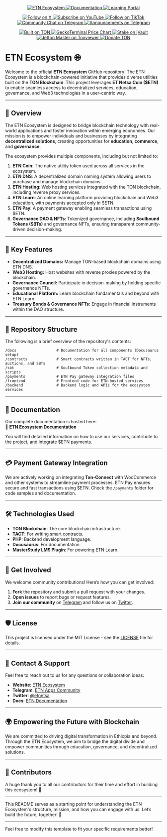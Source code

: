 <p align="center">
  <a href="https://etnecosystem.org/" target="_blank">
    <img src="https://img.shields.io/badge/ETN-Ecosystem-133A2A?labelColor=FFB400" alt="ETN Ecosystem"/>
  </a>
  <a href="https://docs.etnecosystem.org/" target="_blank">
    <img src="https://img.shields.io/badge/Read%20the-Docs-133A2A?logo=readthedocs&labelColor=FFB400" alt="Documentation"/>
  </a>
  <a href="http://etn-learn.ethio-tech.com/" target="_blank">
    <img src="https://img.shields.io/badge/Learn-Portal-133A2A?logo=gitbook&labelColor=FFB400" alt="Learning Portal"/>
  </a>
</p>

<p align="center">
  <a href="https://x.com/etnetsa" target="_blank">
    <img src="https://img.shields.io/badge/Follow%20on-X-133A2A?logo=x&labelColor=FFB400" alt="Follow on X"/>
  </a>
  <a href="https://www.youtube.com/@ETNetsaCoin?sub_confirmation=1" target="_blank">
    <img src="https://img.shields.io/badge/Subscribe-YouTube-133A2A?logo=youtube&labelColor=FFB400" alt="Subscribe on YouTube"/>
  </a>
  <a href="https://www.tiktok.com/@etneco" target="_blank">
    <img src="https://img.shields.io/badge/Follow%20on-TikTok-133A2A?logo=tiktok&labelColor=FFB400" alt="Follow on TikTok"/>
  </a>
  <a href="https://t.me/et_apps" target="_blank">
    <img src="https://img.shields.io/badge/Community-Chat-133A2A?logo=telegram&labelColor=FFB400" alt="Community Chat on Telegram"/>
  </a>
  <a href="https://t.me/etnetsacoin" target="_blank">
    <img src="https://img.shields.io/badge/Project-Announcements-133A2A?logo=telegram&labelColor=FFB400" alt="Announcements on Telegram"/>
  </a>
</p>

<p align="center">
  <a href="https://ton.org/" target="_blank">
    <img src="https://img.shields.io/badge/Built%20on-TON-0088CC?logo=ton&logoColor=white" alt="Built on TON"/>
  </a>
  <a href="https://www.geckoterminal.com/ton/pools/EQBt7drPhWyQRIVnSkDzThhiVcq1lwPT371DYX-gGHzN9bwh" target="_blank">
    <img src="https://img.shields.io/badge/Gecko-Terminal-133A2A?labelColor=FFB400" alt="GeckoTerminal Price Chart"/>
  </a>
  <a href="https://jvault.xyz/staking/v2/stake/ETN-ECO" target="_blank">
    <img src="https://img.shields.io/badge/Stake%20on-jVault-133A2A?labelColor=FFB400" alt="Stake on jVault"/>
  </a>
  <a href="https://tonviewer.com/EQAz_XrD0hA4cqlprWkpS7TIAhCG4CknAfob1VQm-2mBf5Vl" target="_blank">
    <img src="https://img.shields.io/badge/Jetton-Master-133A2A?logo=ton&logoColor=white&labelColor=FFB400" alt="Jetton Master on Tonviewer"/>
  </a>
  <a href="https://tonviewer.com/UQA7KhoTClG9QR7DwN1RGAkWIRU0dNp_R8F615y5PiEGQDEK" target="_blank">
    <img src="https://img.shields.io/badge/Donate-TON-133A2A?logo=ton&logoColor=white&labelColor=FFB400" alt="Donate TON"/>
  </a>
</p>

# ETN Ecosystem 🌐

Welcome to the official **ETN Ecosystem** GitHub repository! The ETN Ecosystem is a blockchain-powered initiative that provides diverse utilities built on the **TON Blockchain**. This project leverages **ET Netsa Coin ($ETN)** to enable seamless access to decentralized services, education, governance, and Web3 technologies in a user-centric way.

---

## 🌟 Overview  
The ETN Ecosystem is designed to bridge blockchain technology with real-world applications and foster innovation within emerging economies. Our mission is to empower individuals and businesses by integrating **decentralized solutions**, creating opportunities for **education**, **commerce**, and **governance**.

The ecosystem provides multiple components, including but not limited to:

1. **ETN Coin**: The native utility token used across all services in the ecosystem.
2. **ETN DNS**: A decentralized domain naming system allowing users to purchase and manage blockchain domains.
3. **ETN Hosting**: Web hosting services integrated with the TON blockchain, including reverse proxy services.
4. **ETN Learn**: An online learning platform providing blockchain and Web3 education, with payments accepted only in $ETN.
5. **ETN Pay**: A payment gateway enabling seamless transactions using $ETN.
6. **Governance DAO & NFTs**: Tokenized governance, including **Soulbound Tokens (SBTs)** and governance NFTs, ensuring transparent community-driven decision-making.

---

## 🚀 Key Features  
- **Decentralized Domains:** Manage TON-based blockchain domains using ETN DNS.  
- **Web3 Hosting:** Host websites with reverse proxies powered by the blockchain.  
- **Governance Council:** Participate in decision-making by holding specific governance NFTs.  
- **Educational Platform:** Learn blockchain fundamentals and beyond with ETN Learn.  
- **Treasury Bonds & Governance NFTs:** Engage in financial instruments within the DAO structure.

---

## 📂 Repository Structure  
The following is a brief overview of the repository's contents:

```
/docs                  # Documentation for all components (Docusaurus setup)
/contracts             # Smart contracts written in TACT for NFTs, auctions, and SBTs
/sbt                   # Soulbound Token collection metadata and scripts
/payments              # ETN Pay gateway integration files
/frontend              # Frontend code for ETN-hosted services
/backend               # Backend logic and APIs for the ecosystem services
```

---

## 📑 Documentation  
Our complete documentation is hosted here:  
📖 **[ETN Ecosystem Documentation](https://docs.etn.ethio-tech.com/)**

You will find detailed information on how to use our services, contribute to the project, and integrate $ETN payments.

---

## 💳 Payment Gateway Integration  
We are actively working on integrating **Ton-Connect** with WooCommerce and other systems to streamline payment processes. ETN Pay ensures secure and fast transactions using $ETN. Check the `/payments` folder for code samples and documentation.

---

## 🛠 Technologies Used  
- **TON Blockchain**: The core blockchain infrastructure.
- **TACT**: For writing smart contracts.
- **PHP**: Backend development language.
- **Docusaurus**: For documentation.
- **MasterStudy LMS Plugin**: For powering ETN Learn.

---

## 📲 Get Involved  
We welcome community contributions! Here’s how you can get involved:

1. **Fork** the repository and submit a pull request with your changes.
2. **Open issues** to report bugs or request features.
3. **Join our community** on [Telegram](https://t.me/et_apps) and follow us on [Twitter](https://x.com/etnetsa).

---

## 🛡 License  
This project is licensed under the MIT License - see the [LICENSE](LICENSE) file for details.

---

## 🤝 Contact & Support  
Feel free to reach out to us for any questions or collaboration ideas:  
- **Website**: [ETN Ecosystem](https://etn.ethio-tech.com)  
- **Telegram**: [ETN Apps Community](https://t.me/et_apps)  
- **Twitter**: [@etnetsa](https://x.com/etnetsa)  
- **Docs**: [ETN Documentation](https://docs.etn.ethio-tech.com)

---

## 🌍 Empowering the Future with Blockchain  
We are committed to driving digital transformation in Ethiopia and beyond. Through the ETN Ecosystem, we aim to bridge the digital divide and empower communities through education, governance, and decentralized solutions.

---

## 💙 Contributors  
A huge thank you to all our contributors for their time and effort in building this ecosystem! 🙌

---

This README serves as a starting point for understanding the ETN Ecosystem's structure, mission, and how you can engage with us. Let’s build the future, together! 🚀

---

Feel free to modify this template to fit your specific requirements better!
